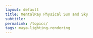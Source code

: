 ```yaml
---
layout: default
title: MentalRay Physical Sun and Sky
subtitle:
permalink: /topics/
tags: maya-lighting-rendering
---
```


